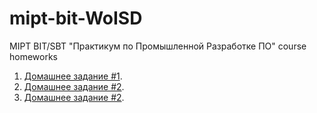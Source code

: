 # mipt-bit-WoISD

MIPT BIT/SBT "Практикум по Промышленной Разработке ПО" course homeworks

1) [Домашнее задание #1](hw1/README.md).
2) [Домашнее задание #2](hw2/README.md).
3) [Домашнее задание #2](hw3/README.md).